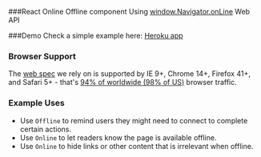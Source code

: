 
###React Online Offline component
Using [window.Navigator.onLine](https://developer.mozilla.org/en-US/docs/Web/API/NavigatorOnLine/onLine) Web API

###Demo
Check a simple example here: [Heroku app](...)

### Browser Support

The [web spec](https://developer.mozilla.org/en-US/docs/Online_and_offline_events) we rely on is supported by IE 9+, Chrome 14+, Firefox 41+, and Safari 5+ - that's [94% of worldwide (98% of US)](http://caniuse.com/#feat=online-status) browser traffic.

### Example Uses

- Use `Offline` to remind users they might need to connect to complete certain actions.
- Use `Online` to let readers know the page is available offline.
- Use `Online` to hide links or other content that is irrelevant when offline.